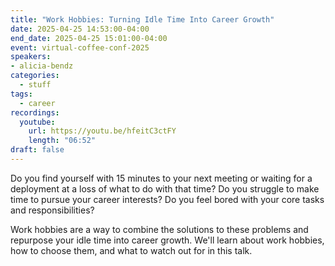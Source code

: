 ```yaml
---
title: "Work Hobbies: Turning Idle Time Into Career Growth"
date: 2025-04-25 14:53:00-04:00
end_date: 2025-04-25 15:01:00-04:00
event: virtual-coffee-conf-2025
speakers:
- alicia-bendz
categories:
  - stuff
tags:
  - career
recordings:
  youtube:
    url: https://youtu.be/hfeitC3ctFY
    length: "06:52"
draft: false
---
```


Do you find yourself with 15 minutes to your next meeting or waiting for a deployment at a loss of what to do with that time? Do you struggle to make time to pursue your career interests? Do you feel bored with your core tasks and responsibilities?

Work hobbies are a way to combine the solutions to these problems and repurpose your idle time into career growth. We'll learn about work hobbies, how to choose them, and what to watch out for in this talk.